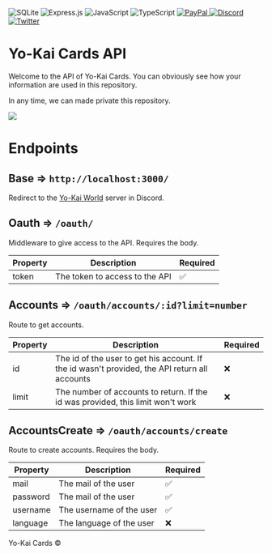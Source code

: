 ![SQLite](https://img.shields.io/badge/sqlite-%2307405e.svg?style=for-the-badge&logo=sqlite&logoColor=white)
![Express.js](https://img.shields.io/badge/express.js-%23404d59.svg?style=for-the-badge&logo=express&logoColor=%2361DAFB)
![JavaScript](https://img.shields.io/badge/javascript-%23323330.svg?style=for-the-badge&logo=javascript&logoColor=%23F7DF1E)
![TypeScript](https://img.shields.io/badge/typescript-%23007ACC.svg?style=for-the-badge&logo=typescript&logoColor=white)
<a href="https://paypal.me/pagos3217">
![PayPal](https://img.shields.io/badge/PayPal-00457C?style=for-the-badge&logo=paypal&logoColor=white) 
</a>
<a href="https://discord.gg/yokaiworld">
![Discord](https://img.shields.io/badge/YoKai_Cards-%237289DA.svg?style=for-the-badge&logo=discord&logoColor=white)
</a><a href="https://twitter.com/YokaiWorld1">
![Twitter](https://img.shields.io/badge/Twitter-%231DA1F2.svg?style=for-the-badge&logo=Twitter&logoColor=white)
</a>

# Yo-Kai Cards API
Welcome to the API of Yo-Kai Cards. You can obviously see how your information are used in this repository.

In any time, we can made private this repository.

![](https://media.discordapp.net/attachments/941714539018321961/1034182743476670495/2140_sin_titulo_20221024211233.png?width=453&height=659)

# Endpoints

## Base => `http://localhost:3000/`
Redirect to the [Yo-Kai World](https://discord.gg/yokaiworld) server in Discord.

## Oauth => `/oauth/`
Middleware to give access to the API.
Requires the body.

| Property | Description | Required |
| - | - | - |
| token | The token to access to the API | ✅

## Accounts => `/oauth/accounts/:id?limit=number`
Route to get accounts.

| Property | Description | Required
| - | - | - |
| id | The id of the user to get his account. If the id wasn't provided, the API return all accounts | ❌
| limit | The number of accounts to return. If the id was provided, this limit won't work | ❌

## AccountsCreate => `/oauth/accounts/create`
Route to create accounts.
Requires the body.

| Property | Description | Required
| - | - | - |
| mail | The mail of the user | ✅
| password | The mail of the user | ✅
| username | The username of the user | ✅
| language | The language of the user | ❌

Yo-Kai Cards ©
